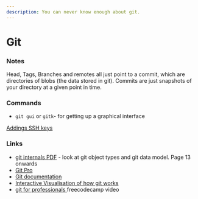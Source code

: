 ```yaml
---
description: You can never know enough about git. 
---
```


# Git

### Notes

Head, Tags, Branches and remotes all just point to a commit, which are directories of blobs (the data stored in git). Commits are just snapshots of your directory at a given point in time. 



### Commands

* `git gui` or  `gitk`- for getting up a graphical interface

[Addings SSH keys](https://docs.github.com/en/authentication/connecting-to-github-with-ssh/generating-a-new-ssh-key-and-adding-it-to-the-ssh-agent)

### Links

* [git internals PDF](https://github.com/pluralsight/git-internals-pdf) - look at git object types and git data model. Page 13 onwards
* [Git Pro](http://git-scm.com/book/en/v2)
* [Git documentation](https://git-scm.com/doc)
* [Interactive Visualisation of how git works](https://git-school.github.io/visualizing-git/)
* [git for professionals ](https://www.youtube.com/watch?v=Uszj_k0DGsg\&t=18s\&ab_channel=freeCodeCamp.org)freecodecamp video
